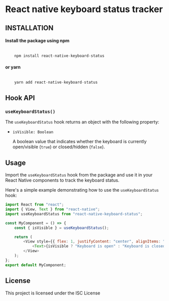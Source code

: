 # React native keyboard status tracker

## INSTALLATION

#### Install the package using npm

```javascript

	npm install react-native-keyboard-status

```

#### or yarn

```javascript

	yarn add react-native-keyboard-status

```

## Hook API

### `useKeyboardStatus()`

The `useKeyboardStatus` hook returns an object with the following property:

- `isVisible: Boolean`

  A boolean value that indicates whether the keyboard is currently open/visible (`true`) or closed/hidden (`false`).

## Usage

Import the `useKeyboardStatus` hook from the package and use it in your React Native components to track the keyboard status.

Here's a simple example demonstrating how to use the `useKeyboardStatus` hook:

```javascript
import React from "react";
import { View, Text } from "react-native";
import useKeyboardStatus from "react-native-keyboard-status";

const MyComponent = () => {
	const { isVisible } = useKeyboardStatus();

	return (
		<View style={{ flex: 1, justifyContent: "center", alignItems: "center" }}>
			<Text>{isVisible ? "Keyboard is open" : "Keyboard is closed"}</Text>
		</View>
	);
};
export default MyComponent;
```

## License

This project is licensed under the ISC License
